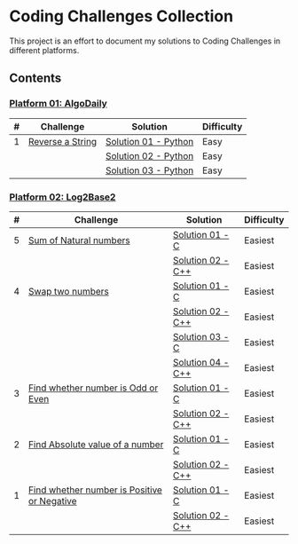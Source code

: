 # Coding Challenges Collection

This project is an effort to document my solutions to Coding Challenges in different platforms.

## Contents
    
### [Platform 01: AlgoDaily](/Platform-01-AlgoDaily)
| # | Challenge | Solution | Difficulty |
|---| --------- | -------- | ---------- |
|1|[Reverse a String](https://algodaily.com/challenges/reverse-a-string)|[Solution 01 - Python](/Platform-01-AlgoDaily/0001-reverse-a-string/reverse-a-string-solution-01.py)|Easy|
|||[Solution 02 - Python](/Platform-01-AlgoDaily/0001-reverse-a-string/reverse-a-string-solution-02.py)|Easy|
|||[Solution 03 - Python](/Platform-01-AlgoDaily/0001-reverse-a-string/reverse-a-string-solution-03.py)|Easy|


### [Platform 02: Log2Base2](/Platform-02-Log2Base2)
| # | Challenge | Solution | Difficulty |
|---| --------- | -------- | ---------- |
|5|[Sum of Natural numbers](https://log2base2.com/courses/problem-solving-beginners/sum-of-natural-numbers-problem)|[Solution 01 - C](/Platform-02-Log2Base2/0005-sum-of-natural-numbers/sum-of-natural-numbers-solution-01.c)|Easiest|
|||[Solution 02 - C++](/Platform-02-Log2Base2/0005-sum-of-natural-numbers/sum-of-natural-numbers-solution-02.cpp)|Easiest|
|4|[Swap two numbers](https://log2base2.com/courses/problem-solving-beginners/swap-two-numbers-problem)|[Solution 01 - C](/Platform-02-Log2Base2/0004-swap-two-numbers/swap-two-numbers-solution-01.c)|Easiest|
|||[Solution 02 - C++](/Platform-02-Log2Base2/0004-swap-two-numbers/swap-two-numbers-solution-02.cpp)|Easiest|
|||[Solution 03 - C](/Platform-02-Log2Base2/0004-swap-two-numbers/swap-two-numbers-solution-03.c)|Easiest|
|||[Solution 04 - C++](/Platform-02-Log2Base2/0004-swap-two-numbers/swap-two-numbers-solution-04.cpp)|Easiest|
|3|[Find whether number is Odd or Even](https://log2base2.com/courses/problem-solving-beginners/odd-or-even-problem)|[Solution 01 - C](/Platform-02-Log2Base2/0003-odd-or-even-number/odd-or-even-number-solution-01.c)|Easiest|
|||[Solution 02 - C++](/Platform-02-Log2Base2/0003-odd-or-even-number/odd-or-even-number-solution-02.cpp)|Easiest|
|2|[Find Absolute value of a number](https://log2base2.com/courses/problem-solving-beginners/absolute-value-of-a-number-problem)|[Solution 01 - C](/Platform-02-Log2Base2/0002-find-absolute-value-of-number/find-absolute-value-of-number-solution-01.c)|Easiest|
|||[Solution 02 - C++](/Platform-02-Log2Base2/0002-find-absolute-value-of-number/find-absolute-value-of-number-solution-02.cpp)|Easiest|
|1|[Find whether number is Positive or Negative](https://log2base2.com/courses/problem-solving-beginners/positive-or-negative-problem)|[Solution 01 - C](/Platform-02-Log2Base2/0001-find-positive-or-negative-number/find-positive-or-negative-number-solution-01.c)|Easiest|
|||[Solution 02 - C++](/Platform-02-Log2Base2/0001-find-positive-or-negative-number/find-positive-or-negative-number-solution-02.cpp)|Easiest|
